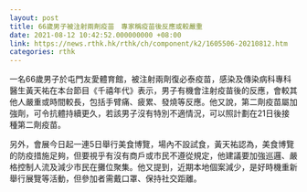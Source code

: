```yaml
---
layout: post
title: 66歲男子被注射兩劑疫苗　專家稱疫苗後反應或較嚴重
date: 2021-08-12 10:42:52.000000000 +08:00
link: https://news.rthk.hk/rthk/ch/component/k2/1605506-20210812.htm
categories: rthk
---
```


一名66歲男子於屯門友愛體育館，被注射兩劑復必泰疫苗，感染及傳染病科專科醫生黃天祐在本台節目《千禧年代》表示，男子有機會注射疫苗後的反應，會較其他人嚴重或時間較長，包括手臂痛、疲累、發燒等反應。他又說，第二劑疫苗屬加強劑，可令抗體持續更久，若該男子沒有特別不適情況，可以照計劃在21日後接種第二劑疫苗。

另外，會展今日起一連5日舉行美食博覽，場內不設試食，黃天祐認為，美食博覽的防疫措施足夠，但要視乎有沒有商戶或市民不遵從規定，他建議要加強巡邏、嚴格控制人流及減少市民在攤位聚集。他又提到，近期本地個案減少，是好時機重新舉行展覽等活動，但參加者需戴口罩、保持社交距離。
